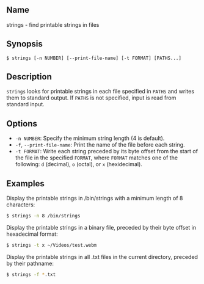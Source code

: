 ## Name

strings - find printable strings in files

## Synopsis

```**sh
$ strings [-n NUMBER] [--print-file-name] [-t FORMAT] [PATHS...]  
```

## Description

`strings` looks for printable strings in each file specified in `PATHS` and writes them to standard output. If `PATHS` is not specified, input is read from standard input.

## Options

* `-n NUMBER`: Specify the minimum string length (4 is default).
* `-f`, `--print-file-name`: Print the name of the file before each string.
* `-t FORMAT`: Write each string preceded by its byte offset from the start of the file in the specified `FORMAT`, where `FORMAT` matches one of the following: `d` (decimal), `o` (octal), or `x` (hexidecimal).

## Examples

Display the printable strings in /bin/strings with a minimum length of 8 characters:

```sh
$ strings -n 8 /bin/strings
```

Display the printable strings in a binary file, preceded by their byte offset in hexadecimal format:

```sh
$ strings -t x ~/Videos/test.webm
```

Display the printable strings in all .txt files in the current directory, preceded by their pathname:

```sh
$ strings -f *.txt
```
